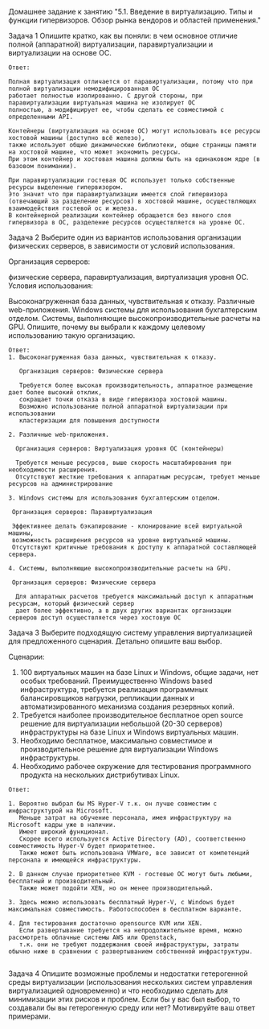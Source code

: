 Домашнее задание к занятию "5.1. Введение в виртуализацию. Типы и функции гипервизоров. Обзор рынка вендоров и областей применения."

Задача 1
Опишите кратко, как вы поняли: в чем основное отличие полной (аппаратной) виртуализации, паравиртуализации и виртуализации на основе ОС.

```
Ответ:

Полная виртуализация отличается от паравиртуализации, потому что при полной виртуализации немодифицированная ОС 
работает полностью изолированно. С другой стороны, при паравиртуализации виртуальная машина не изолирует ОС 
полностью, а модифицирует ее, чтобы сделать ее совместимой с определенными API.

Контейнеры (виртуализация на основе ОС) могут использовать все ресурсы хостовой машины (доступно всё железо), 
также используют общие динамические библиотеки, общие страницы памяти на хостовой машине, что может экономить ресурсы.
При этом контейнер и хостовая машина должны быть на одинаковом ядре (в базовом понимании).

При паравиртуализации гостевая ОС использует только собственные ресурсы выделенные гипервизором.
Это значит что при паравиртуализации имеется слой гипервизора (отвечающий за разделение ресурсов) в хостовой машине, осуществляющих
взаимодействия гостевой ос и железа.
В контейнерной реализации контейнер обращается без явного слоя гипервизора в ОС, разделение ресурсов осуществляется на уровне ОС. 
```

Задача 2
Выберите один из вариантов использования организации физических серверов, в зависимости от условий использования.

Организация серверов:

физические сервера,
паравиртуализация,
виртуализация уровня ОС.
Условия использования:

Высоконагруженная база данных, чувствительная к отказу.
Различные web-приложения.
Windows системы для использования бухгалтерским отделом.
Системы, выполняющие высокопроизводительные расчеты на GPU.
Опишите, почему вы выбрали к каждому целевому использованию такую организацию.
```
Ответ:
1. Высоконагруженная база данных, чувствительная к отказу.

   Организация серверов: Физические сервера
   
   Требуется более высокая производительность, аппаратное размещение дает более высокий отклик, 
   сокращает точки отказа в виде гипервизора хостовой машины.
   Возможно использование полной аппаратной виртуализации при использовании 
   кластеризации для повышения доступности 
         
2. Различные web-приложения.

  Организация серверов: Виртуализация уровня ОС (контейнеры)
  
  Требуется меньше ресурсов, выше скорость масштабирования при необходимости расширения. 
  Отсутствуют жесткие требования к аппаратным ресурсам, требует меньше ресурсов на администрирование

3. Windows системы для использования бухгалтерским отделом.

 Организация серверов: Паравиртуализация
 
 Эффективнее делать бэкапирование - клонирование всей виртуальной машины, 
 возможность расширения ресурсов на уровне виртуальной машины. 
 Отсутствуют критичные требования к доступу к аппаратной составляющей сервера.
        
4. Системы, выполняющие высокопроизводительные расчеты на GPU.

 Организация серверов: Физические сервера
 
  Для аппаратных расчетов требуется максимальный доступ к аппаратным ресурсам, который физический сервер 
  дает более эффективно, а в двух других вариантах организации серверов доступ осуществляется через хостовую ОС 
```







Задача 3
Выберите подходящую систему управления виртуализацией для предложенного сценария. Детально опишите ваш выбор.

Сценарии:

1. 100 виртуальных машин на базе Linux и Windows, общие задачи, нет особых требований. Преимущественно Windows based инфраструктура, 
требуется реализация программных балансировщиков нагрузки, репликации данных и автоматизированного механизма создания резервных копий.
2. Требуется наиболее производительное бесплатное open source решение для виртуализации небольшой (20-30 серверов) инфраструктуры 
на базе Linux и Windows виртуальных машин.
3. Необходимо бесплатное, максимально совместимое и производительное решение для виртуализации Windows инфраструктуры.
4. Необходимо рабочее окружение для тестирования программного продукта на нескольких дистрибутивах Linux.

```
Ответ:

1. Вероятно выбрал бы MS Hyper-V т.к. он лучше совместим с инфраструктурой на Microsoft.
   Меньше затрат на обучение персонала, имея инфраструктуру на Microsoft кадры уже в наличии. 
   Имеет широкий функционал. 
   Скорее всего используется Active Directory (AD), соответственно совместимость Hyper-V будет приоритетнее. 
   Также может быть использована VMWare, все зависит от компетенций персонала и имеющейся инфраструктуры.
       
2. В данном случае приоритетнее KVM - гостевые ОС могут быть любыми, бесплатный и производительный.
   Также может подойти XEN, но он менее производительный.
    
3. Здесь можно использовать бесплатный Hyper-V, с Windows будет максимальная совместимость. Работоспособен в бесплатном варианте.
       
4. Для тестирования достаточно opensource KVM или XEN.
   Если развертывание требуется на непродолжительное время, можно рассмотреть облачные системы AWS или Openstack,
   т.к. они не требуют поддержания своей инфраструктуры, затраты обычно ниже в сравнении с развертыванием собственной инфраструктуры.


```

Задача 4
Опишите возможные проблемы и недостатки гетерогенной среды виртуализации (использования нескольких систем управления виртуализацией одновременно) и что необходимо сделать для минимизации этих рисков и проблем.
Если бы у вас был выбор, то создавали бы вы гетерогенную среду или нет? Мотивируйте ваш ответ примерами.
